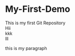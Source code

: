 # My-First-Demo
This is my first Git Repository
<br>
Hii
<br>
kkk
<br>
lll
<br>
<p>this is my paragraph</p>